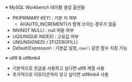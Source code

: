 ※ MySQL Workbench 테이블 생성 옵션들

- PK(PRIMARY KEY) : 기본 키 여부
  - AI(AUTO_INCREMENT)가 함께 쓰이는 경우가 많음
- NN(NOT NULL) : null 허용 여부
- UQ(UNIQUE INDEX) : 고유값 여부
- UN(UNSIGNED) / ZF(ZEROFILL)
- Default/Expression : 기본값 설정, `now()` 같은 함수 지정 가능

※ utf8 & utf8mb4

- 기본적으로 한글을 사용하고 싶다면 utf8 계열 사용
- 추가적으로 이모티콘까지 넣고 싶다면 utf8mb4 사용
